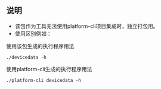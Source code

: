 ## 说明

- 该包作为工具无法使用platform-cli项目集成时，独立打包用。
- 使用区别例如：

使用该包生成的执行程序用法

```shell
./devicedata -h
```

使用platform-cli生成的执行程序用法

```shell
./platform-cli devicedata -h
```